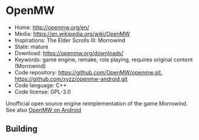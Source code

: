 # OpenMW

- Home: http://openmw.org/en/
- Media: https://en.wikipedia.org/wiki/OpenMW
- Inspirations: The Elder Scrolls III: Morrowind
- State: mature
- Download: https://openmw.org/downloads/
- Keywords: game engine, remake, role playing, requires original content (Morrowind)
- Code repository: https://github.com/OpenMW/openmw.git, https://github.com/xyzz/openmw-android.git
- Code language: C++
- Code license: GPL-3.0

Unofficial open source engine reimplementation of the game Morrowind.
See also [OpenMW on Android](openmw_for_android.md)

## Building
